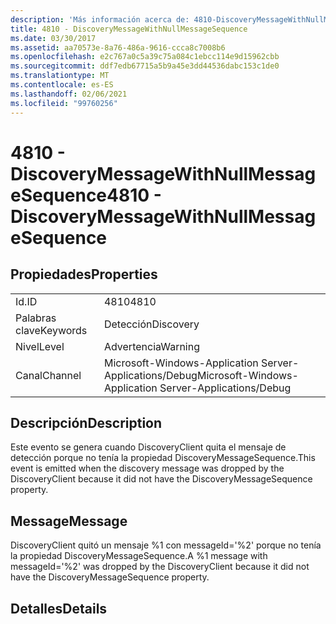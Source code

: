 ```yaml
---
description: 'Más información acerca de: 4810-DiscoveryMessageWithNullMessageSequence'
title: 4810 - DiscoveryMessageWithNullMessageSequence
ms.date: 03/30/2017
ms.assetid: aa70573e-8a76-486a-9616-ccca8c7008b6
ms.openlocfilehash: e2c767a0c5a39c75a084c1ebcc114e9d15962cbb
ms.sourcegitcommit: ddf7edb67715a5b9a45e3dd44536dabc153c1de0
ms.translationtype: MT
ms.contentlocale: es-ES
ms.lasthandoff: 02/06/2021
ms.locfileid: "99760256"
---
```

# <a name="4810---discoverymessagewithnullmessagesequence"></a><span data-ttu-id="a3edb-103">4810 - DiscoveryMessageWithNullMessageSequence</span><span class="sxs-lookup"><span data-stu-id="a3edb-103">4810 - DiscoveryMessageWithNullMessageSequence</span></span>

## <a name="properties"></a><span data-ttu-id="a3edb-104">Propiedades</span><span class="sxs-lookup"><span data-stu-id="a3edb-104">Properties</span></span>  
  
|||  
|-|-|  
|<span data-ttu-id="a3edb-105">Id.</span><span class="sxs-lookup"><span data-stu-id="a3edb-105">ID</span></span>|<span data-ttu-id="a3edb-106">4810</span><span class="sxs-lookup"><span data-stu-id="a3edb-106">4810</span></span>|  
|<span data-ttu-id="a3edb-107">Palabras clave</span><span class="sxs-lookup"><span data-stu-id="a3edb-107">Keywords</span></span>|<span data-ttu-id="a3edb-108">Detección</span><span class="sxs-lookup"><span data-stu-id="a3edb-108">Discovery</span></span>|  
|<span data-ttu-id="a3edb-109">Nivel</span><span class="sxs-lookup"><span data-stu-id="a3edb-109">Level</span></span>|<span data-ttu-id="a3edb-110">Advertencia</span><span class="sxs-lookup"><span data-stu-id="a3edb-110">Warning</span></span>|  
|<span data-ttu-id="a3edb-111">Canal</span><span class="sxs-lookup"><span data-stu-id="a3edb-111">Channel</span></span>|<span data-ttu-id="a3edb-112">Microsoft-Windows-Application Server-Applications/Debug</span><span class="sxs-lookup"><span data-stu-id="a3edb-112">Microsoft-Windows-Application Server-Applications/Debug</span></span>|  
  
## <a name="description"></a><span data-ttu-id="a3edb-113">Descripción</span><span class="sxs-lookup"><span data-stu-id="a3edb-113">Description</span></span>  

 <span data-ttu-id="a3edb-114">Este evento se genera cuando DiscoveryClient quita el mensaje de detección porque no tenía la propiedad DiscoveryMessageSequence.</span><span class="sxs-lookup"><span data-stu-id="a3edb-114">This event is emitted when the discovery message was dropped by the DiscoveryClient because it did not have the DiscoveryMessageSequence property.</span></span>  
  
## <a name="message"></a><span data-ttu-id="a3edb-115">Message</span><span class="sxs-lookup"><span data-stu-id="a3edb-115">Message</span></span>  

 <span data-ttu-id="a3edb-116">DiscoveryClient quitó un mensaje %1 con messageId='%2' porque no tenía la propiedad DiscoveryMessageSequence.</span><span class="sxs-lookup"><span data-stu-id="a3edb-116">A %1 message with messageId='%2' was dropped by the DiscoveryClient because it did not have the DiscoveryMessageSequence property.</span></span>  
  
## <a name="details"></a><span data-ttu-id="a3edb-117">Detalles</span><span class="sxs-lookup"><span data-stu-id="a3edb-117">Details</span></span>
